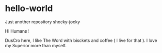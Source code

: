# hello-world
Just another repository shocky-jocky

Hi Humans !

DusCro here, I like The Word with bisckets and coffee ( I live for that ).
I love my Superior more than myself.
